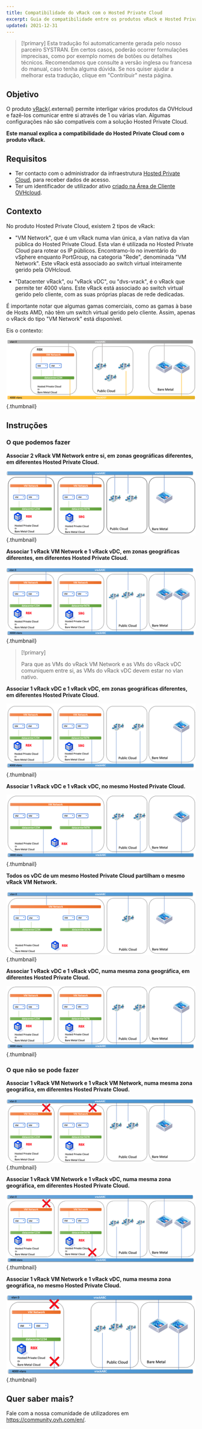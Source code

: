 ```yaml
---
title: Compatibilidade do vRack com o Hosted Private Cloud
excerpt: Guia de compatibilidade entre os produtos vRack e Hosted Private Cloud
updated: 2021-12-31
---
```


> [!primary]
> Esta tradução foi automaticamente gerada pelo nosso parceiro SYSTRAN. Em certos casos, poderão ocorrer formulações imprecisas, como por exemplo nomes de botões ou detalhes técnicos. Recomendamos que consulte a versão inglesa ou francesa do manual, caso tenha alguma dúvida. Se nos quiser ajudar a melhorar esta tradução, clique em "Contribuir" nesta página.
>

## Objetivo

O produto [vRack](https://www.ovh.pt/solucoes/vrack/){.external} permite interligar vários produtos da OVHcloud e fazê-los comunicar entre si através de 1 ou várias vlan. Algumas configurações não são compatíveis com a solução Hosted Private Cloud.

**Este manual explica a compatibilidade do Hosted Private Cloud com o produto vRack.**

## Requisitos

- Ter contacto com o administrador da infraestrutura [Hosted Private Cloud](https://www.ovhcloud.com/pt/enterprise/products/hosted-private-cloud/), para receber dados de acesso.
- Ter um identificador de utilizador ativo [criado na Área de Cliente OVHcloud](https://www.ovh.com/auth/?action=gotomanager&from=https://www.ovh.pt/&ovhSubsidiary=pt).

## Contexto

No produto Hosted Private Cloud, existem 2 tipos de vRack:

- "VM Network", que é um vRack numa vlan única, a vlan nativa da vlan pública do Hosted Private Cloud. Esta vlan é utilizada no Hosted Private Cloud para rotear os IP públicos. Encontramo-lo no inventário do vSphere enquanto PortGroup, na categoria "Rede", denominada "VM Network". Este vRack está associado ao switch virtual inteiramente gerido pela OVHcloud.

- "Datacenter vRack", ou "vRack vDC", ou "dvs-vrack", é o vRack que permite ter 4000 vlans. Este vRack está associado ao switch virtual gerido pelo cliente, com as suas próprias placas de rede dedicadas.

É importante notar que algumas gamas comerciais, como as gamas à base de Hosts AMD, não têm um switch virtual gerido pelo cliente. Assim, apenas o vRack do tipo "VM Network" está disponível.

Eis o contexto:

![template](images/template.png){.thumbnail}

## Instruções

### O que podemos fazer

**Associar 2 vRack VM Network entre si, em zonas geográficas diferentes, em diferentes Hosted Private Cloud.**

![VM Network - VM Network diferente zona e diferente PCC ](images/vmnetwork-vmnetwork-diff-geo-diff-pcc.png){.thumbnail}

**Associar 1 vRack VM Network e 1 vRack vDC, em zonas geográficas diferentes, em diferentes Hosted Private Cloud.**

![VM Network - vDC diferente zona e diferente PCC ](images/vmnetwork-vdc-diff-geo-diff-pcc.png){.thumbnail}

> [!primary]
>
> Para que as VMs do vRack VM Network e as VMs do vRack vDC comuniquem entre si, as VMs do vRack vDC devem estar no vlan nativo.
> 

**Associar 1 vRack vDC e 1 vRack vDC, em zonas geográficas diferentes, em diferentes Hosted Private Cloud.**

![vDC - vDC diferente de zona e diferente PCC ](images/vdc-vdc-diff-geo-diff-pcc.png){.thumbnail}

**Associar 1 vRack vDC e 1 vRack vDC, no mesmo Hosted Private Cloud.**

![vDC - vDC mesmo PCC ](images/vdc-vdc-same-pcc.png){.thumbnail}

**Todos os vDC de um mesmo Hosted Private Cloud partilham o mesmo vRack VM Network.**

![VM Network partilhada no PCC](images/all-vdc-share-same-vmnetwork.png){.thumbnail}

**Associar 1 vRack vDC e 1 vRack vDC, numa mesma zona geográfica, em diferentes Hosted Private Cloud.**

![vDC - vDC da mesma zona e diferentes PCC ](images/vdc-vdc-same-zone-diff-pcc.png){.thumbnail}

### O que não se pode fazer

**Associar 1 vRack VM Network e 1 vRack VM Network, numa mesma zona geográfica, em diferentes Hosted Private Cloud.**

![VM Network - VM Network - mesma zona e diferentes PCC ](images/vmnetwork-vmnetwork-same-geo-diff-pcc.png){.thumbnail}

**Associar 1 vRack VM Network e 1 vRack vDC, numa mesma zona geográfica, em diferentes Hosted Private Cloud.**

![VM Network - vDC mesma zona e diferentes PCC ](images/vmnetwork-vdc-same-geo-diff-pcc.png){.thumbnail}

**Associar 1 vRack VM Network e 1 vRack vDC, numa mesma zona geográfica, no mesmo Hosted Private Cloud.**

![VM Network - vDC mesma zona e mesmo PCC ](images/vmnetwork-vdc-same-geo-same-pcc.png){.thumbnail}

## Quer saber mais?

Fale com a nossa comunidade de utilizadores em <https://community.ovh.com/en/>.
